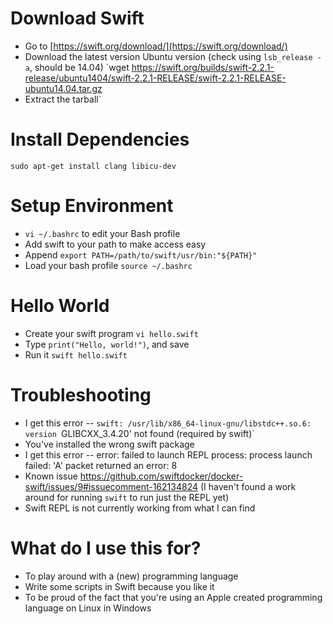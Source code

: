 # Download Swift

* Go to [https://swift.org/download/](https://swift.org/download/)
* Download the latest version Ubuntu version (check using `lsb_release -a`, should be 14.04)
 `wget https://swift.org/builds/swift-2.2.1-release/ubuntu1404/swift-2.2.1-RELEASE/swift-2.2.1-RELEASE-ubuntu14.04.tar.gz
* Extract the tarball`

# Install Dependencies

```
sudo apt-get install clang libicu-dev
```

# Setup Environment

* `vi ~/.bashrc` to edit your Bash profile
* Add swift to your path to make access easy
* Append `export PATH=/path/to/swift/usr/bin:"${PATH}"`
* Load your bash profile `source ~/.bashrc`

# Hello World

* Create your swift program `vi hello.swift`
* Type `print("Hello, world!")`, and save
* Run it `swift hello.swift`

# Troubleshooting

* I get this error -- `swift: /usr/lib/x86_64-linux-gnu/libstdc++.so.6: version `GLIBCXX_3.4.20' not found (required by swift)`
 * You've installed the wrong swift package
* I get this error -- error: failed to launch REPL process: process launch failed: 'A' packet returned an error: 8
 * Known issue https://github.com/swiftdocker/docker-swift/issues/9#issuecomment-162134824 (I haven't found a work around for running `swift` to run just the REPL yet)
 * Swift REPL is not currently working from what I can find

# What do I use this for?
 * To play around with a (new) programming language
 * Write some scripts in Swift because you like it
 * To be proud of the fact that you're using an Apple created programming language on Linux in Windows




